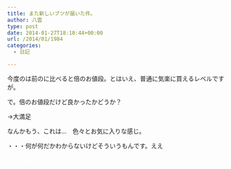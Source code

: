 ```yaml
---
title: また新しいブツが届いた件。
author: 八雲
type: post
date: 2014-01-27T18:10:44+00:00
url: /2014/01/1984
categories:
  - 日記

---
```

今度のは前のに比べると倍のお値段。とはいえ、普通に気楽に買えるレベルですが。

で。倍のお値段だけど良かったかどうか？
  
→大満足

なんかもう、これは…　色々とお気に入りな感じ。

・・・何が何だかわからないけどそういうもんです。ええ
  
<font color="white">あ。ゆゆさまかわいいですよね。</font>